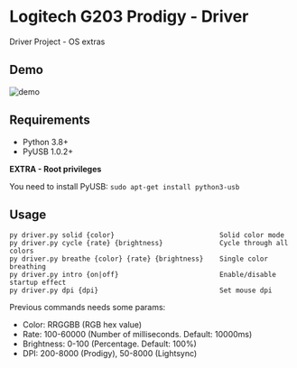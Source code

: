 # Logitech G203 Prodigy - Driver
Driver Project - OS extras

## Demo
![demo](https://github.com/gusmendez99/logitech-g203/raw/main/images/demo.gif?raw=true)

## Requirements

- Python 3.8+
- PyUSB 1.0.2+
  
**EXTRA - Root privileges**

You need to install PyUSB: `sudo apt-get install python3-usb`


## Usage

```
py driver.py solid {color}                          Solid color mode
py driver.py cycle {rate} {brightness}              Cycle through all colors
py driver.py breathe {color} {rate} {brightness}    Single color breathing
py driver.py intro {on|off}                         Enable/disable startup effect
py driver.py dpi {dpi}                              Set mouse dpi
```

Previous commands needs some params:
- Color: RRGGBB (RGB hex value)
- Rate: 100-60000 (Number of milliseconds. Default: 10000ms)
- Brightness: 0-100 (Percentage. Default: 100%)
- DPI: 200-8000 (Prodigy), 50-8000 (Lightsync) 